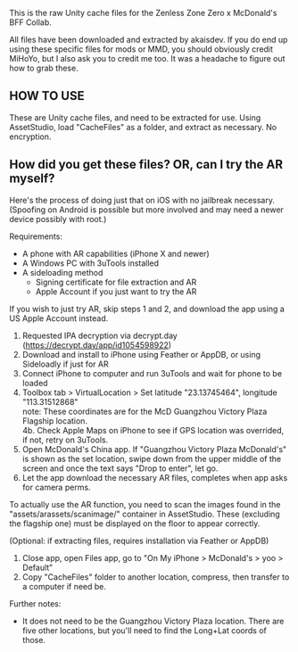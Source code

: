 This is the raw Unity cache files for the Zenless Zone Zero x McDonald's BFF Collab.

All files have been downloaded and extracted by akaisdev. 
If you do end up using these specific files for mods or MMD, you should obviously credit MiHoYo, but I also ask you to credit me too. It was a headache to figure out how to grab these.


## HOW TO USE

These are Unity cache files, and need to be extracted for use. Using AssetStudio, load "CacheFiles" as a folder, and extract as necessary. No encryption.


## How did you get these files? OR, can I try the AR myself?

Here's the process of doing just that on iOS with no jailbreak necessary. 
(Spoofing on Android is possible but more involved and may need a newer device possibly with root.)

Requirements:
- A phone with AR capabilities (iPhone X and newer)  
- A Windows PC with 3uTools installed  
- A sideloading method  
	- Signing certificate for file extraction and AR  
	- Apple Account if you just want to try the AR  

If you wish to just try AR, skip steps 1 and 2, and download the app using a US Apple Account instead.
1. Requested IPA decryption via decrypt.day (https://decrypt.day/app/id1054598922)
2. Download and install to iPhone using Feather or AppDB, or using Sideloadly if just for AR
3. Connect iPhone to computer and run 3uTools and wait for phone to be loaded
4. Toolbox tab > VirtualLocation > Set latitude "23.13745464", longitude "113.31512868"   
	note: These coordinates are for the McD Guangzhou Victory Plaza Flagship location.  
	4b. Check Apple Maps on iPhone to see if GPS location was overrided, if not, retry on 3uTools.
5. Open McDonald's China app. If "Guangzhou Victory Plaza McDonald's" is shown as the set location, swipe down from the upper middle of the screen and once the text says "Drop to enter", let go.
6. Let the app download the necessary AR files, completes when app asks for camera perms.

To actually use the AR function, you need to scan the images found in the "assets/arassets/scanimage/" container in AssetStudio.
These (excluding the flagship one) must be displayed on the floor to appear correctly.

(Optional: if extracting files, requires installation via Feather or AppDB)  
1. Close app, open Files app, go to "On My iPhone > McDonald's > yoo > Default"  
2. Copy "CacheFiles" folder to another location, compress, then transfer to a computer if need be.  

Further notes:  
- It does not need to be the Guangzhou Victory Plaza location. There are five other locations, but you'll need to find the Long+Lat coords of those.  


